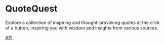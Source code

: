 # QuoteQuest

Explore a collection of inspiring and thought-provoking quotes at the click of a button, inspiring you with wisdom and insights from various sources.

[API](https://api.adviceslip.com/advice)
